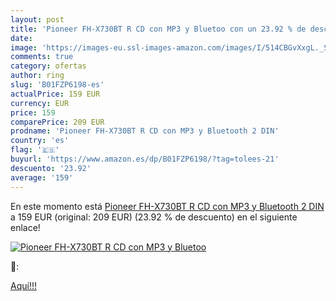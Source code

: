 ```yaml
---
layout: post
title: 'Pioneer FH-X730BT R CD con MP3 y Bluetoo con un 23.92 % de descuento'
date: 
image: 'https://images-eu.ssl-images-amazon.com/images/I/514CBGvXxgL._SL200_.jpg'
comments: true
category: ofertas
author: ring
slug: 'B01FZP6198-es'
actualPrice: 159 EUR
currency: EUR
price: 159
comparePrice: 209 EUR
prodname: 'Pioneer FH-X730BT R CD con MP3 y Bluetooth 2 DIN'
country: 'es'
flag: '🇪🇸'
buyurl: 'https://www.amazon.es/dp/B01FZP6198/?tag=tolees-21'
descuento: '23.92'
average: '159'
---
```


En este momento está [Pioneer FH-X730BT R CD con MP3 y Bluetooth 2 DIN](https://www.amazon.es/dp/B01FZP6198/?tag=tolees-21) a 159 EUR (original: 209 EUR) (23.92 %  de descuento) en el siguiente enlace!

[![Pioneer FH-X730BT R CD con MP3 y Bluetoo](https://images-eu.ssl-images-amazon.com/images/I/514CBGvXxgL._SL200_.jpg)](https://www.amazon.es/dp/B01FZP6198/?tag=tolees-21)

🔎:


[Aquí!!!](https://www.amazon.es/dp/B01FZP6198/?tag=tolees-21)
